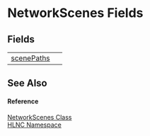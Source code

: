 # NetworkScenes Fields




## Fields
<table>
<tr>
<td><a href="F_HLNC_NetworkScenes_scenePaths">scenePaths</a></td>
<td> </td></tr>
</table>

## See Also


#### Reference
<a href="T_HLNC_NetworkScenes">NetworkScenes Class</a>  
<a href="N_HLNC">HLNC Namespace</a>  
